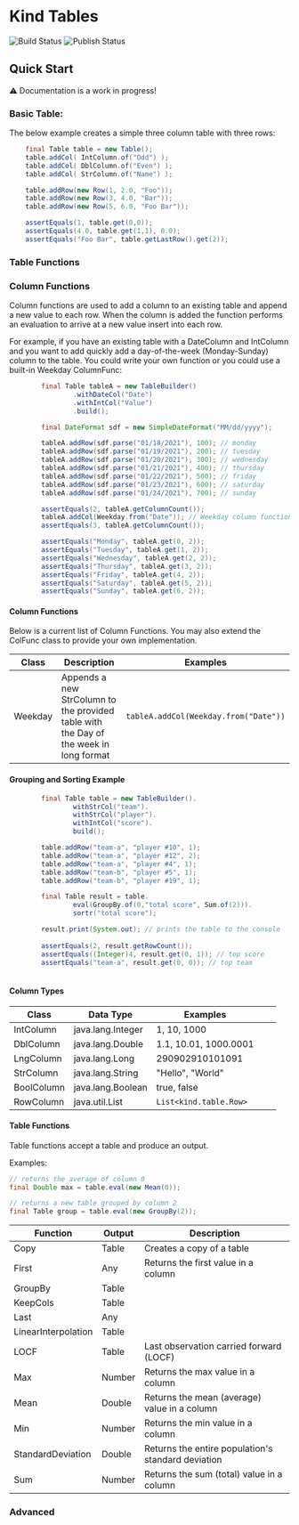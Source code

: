 # Kind Tables
![Build Status](https://github.com/ekimeel/kind-table/workflows/Build/badge.svg?branch=main)
![Publish Status](https://github.com/ekimeel/kind-table/workflows/Publish/badge.svg?branch=main)

## Quick Start

:warning:
Documentation is a work in progress!

### Basic Table: 
The below example creates a simple three column table with three rows:
```java
    final Table table = new Table();
    table.addCol( IntColumn.of("Odd") );
    table.addCol( DblColumn.of("Even") );
    table.addCol( StrColumn.of("Name") );

    table.addRow(new Row(1, 2.0, "Foo"));
    table.addRow(new Row(3, 4.0, "Bar"));
    table.addRow(new Row(5, 6.0, "Foo Bar"));

    assertEquals(1, table.get(0,0));
    assertEquals(4.0, table.get(1,1), 0.0);
    assertEquals("Foo Bar", table.getLastRow().get(2));
```
### Table Functions

### Column Functions
Column functions are used to add a column to an existing table and append a new value to each row. When the column is added the function performs an 
evaluation to arrive at a new value insert into each row. 

For example, if you have an existing table with a DateColumn and IntColumn and you want to add quickly add a 
day-of-the-week (Monday-Sunday) column to the table. You could write your own function or you could use a built-in
Weekday ColumnFunc:

```java
        final Table tableA = new TableBuilder()
                .withDateCol("Date")
                .withIntCol("Value")
                .build();

        final DateFormat sdf = new SimpleDateFormat("MM/dd/yyyy");

        tableA.addRow(sdf.parse("01/18/2021"), 100); // monday
        tableA.addRow(sdf.parse("01/19/2021"), 200); // tuesday
        tableA.addRow(sdf.parse("01/20/2021"), 300); // wednesday
        tableA.addRow(sdf.parse("01/21/2021"), 400); // thursday
        tableA.addRow(sdf.parse("01/22/2021"), 500); // friday
        tableA.addRow(sdf.parse("01/23/2021"), 600); // saturday
        tableA.addRow(sdf.parse("01/24/2021"), 700); // sunday

        assertEquals(2, tableA.getColumnCount());
        tableA.addCol(Weekday.from("Date")); // Weekday column function
        assertEquals(3, tableA.getColumnCount()); 

        assertEquals("Monday", tableA.get(0, 2));
        assertEquals("Tuesday", tableA.get(1, 2));
        assertEquals("Wednesday", tableA.get(2, 2));
        assertEquals("Thursday", tableA.get(3, 2));
        assertEquals("Friday", tableA.get(4, 2));
        assertEquals("Saturday", tableA.get(5, 2));
        assertEquals("Sunday", tableA.get(6, 2));
```
#### Column Functions
Below is a current list of Column Functions. You may also extend the ColFunc class to provide your own implementation.

| Class         | Description   | Examples|
|---------------|---------------|---------|
| Weekday | Appends a new StrColumn to the provided table with the Day of the week in long format | ``` tableA.addCol(Weekday.from("Date")) ``` |

#### Grouping and Sorting Example

```java 
        final Table table = new TableBuilder().
                withStrCol("team").
                withStrCol("player").
                withIntCol("score").
                build();

        table.addRow("team-a", "player #10", 1);
        table.addRow("team-a", "player #12", 2);
        table.addRow("team-a", "player #4", 1);
        table.addRow("team-b", "player #5", 1);
        table.addRow("team-b", "player #19", 1);

        final Table result = table.
                eval(GroupBy.of(0,"total score", Sum.of(2))).
                sortr("total score");

        result.print(System.out); // prints the table to the console
        
        assertEquals(2, result.getRowCount());
        assertEquals((Integer)4, result.get(0, 1)); // top score
        assertEquals("team-a", result.get(0, 0)); // top team
        
 ```

#### Column Types
| Class         | Data Type  | Examples|   |   |
|---------------|---|---|---|---|
| IntColumn |java.lang.Integer| 1, 10, 1000 |   |   |
| DblColumn  |java.lang.Double| 1.1, 10.01, 1000.0001 |   |   |
| LngColumn    |java.lang.Long| 290902910101091 |   |   |
| StrColumn  |java.lang.String| "Hello", "World"|   |   |
| BoolColumn |java.lang.Boolean| true, false|   |   |
| RowColumn     |java.util.List| ```List<kind.table.Row>``` |

#### Table Functions
Table functions accept a table and produce an output. 

Examples:
```java
// returns the average of column 0
final Double max = table.eval(new Mean(0));

// returns a new table grouped by column 2
final Table group = table.eval(new GroupBy(2));
```


| Function         | Output   | Description   |   
|---------------|---|---|
| Copy |Table |Creates a copy of a table|
| First |Any|Returns the first value in a column |   |
| GroupBy  |Table| |
| KeepCols    |Table|   | 
| Last  |Any|   |
| LinearInterpolation |Table|   |
| LOCF |Table|Last observation carried forward (LOCF)| 
| Max | Number | Returns the max value in a column |
| Mean | Double | Returns the mean (average) value in a column |
| Min | Number | Returns the min value in a column |
| StandardDeviation | Double | Returns the entire population's standard deviation |
| Sum | Number | Returns the sum (total) value in a column |

### Advanced

